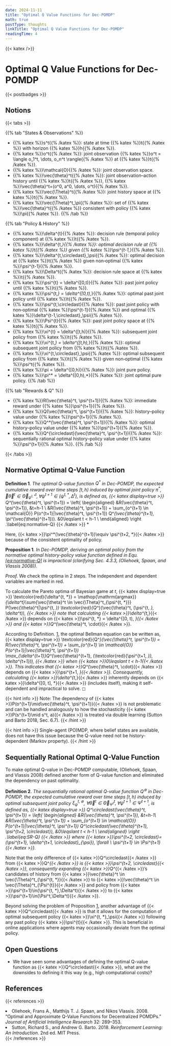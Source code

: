 ```yaml
---
date: 2024-11-11
title: "Optimal Q Value Functions for Dec-POMDP"
math: true
postType: thoughts
linkTitle: "Optimal Q Value Functions for Dec-POMDP"
readingTime: 4
---
```


{{< katex />}}

# Optimal Q Value Functions for Dec-POMDP
{{< postbadges >}}

## Notions

{{< tabs >}}

{{% tab "States & Observations" %}}
- {{% katex %}}s^t{{% /katex %}}: state at time {{% katex %}}t{{% /katex %}} with horizon {{% katex %}}h{{% /katex %}}.
- {{% katex %}}o^t{{% /katex %}}: joint observation {{% katex %}}o^t = \langle o_1^t, \dots, o_n^t \rangle{{% /katex %}} at {{% katex %}}t{{% /katex %}}.
- {{% katex %}}\mathcal{O}{{% /katex %}}: joint observation space.
- {{% katex %}}\vec{\theta}^t{{% /katex %}}: joint observation–action history until {{% katex %}}t{{% /katex %}}, {{% katex %}}\vec{\theta}^t=(o^0, a^0, \dots, o^t){{% /katex %}}.
- {{% katex %}}\vec{\Theta}^t{{% /katex %}}: joint history space at {{% katex %}}t{{% /katex %}}.
- {{% katex %}}\vec{\Theta}^t_\pi{{% /katex %}}: set of {{% katex %}}\vec{\theta}^t{{% /katex %}} consistent with policy {{% katex %}}\pi{{% /katex %}}.
{{% /tab %}}

{{% tab "Policy & History" %}}
- {{% katex %}}\delta^{t}{{% /katex %}}: decision rule (temporal policy component) at {{% katex %}}t{{% /katex %}}.
- {{% katex %}}\delta^{t,*}{{% /katex %}}: optimal decision rule at {{% katex %}}t{{% /katex %}} given {{% katex %}}\psi^{t-1,*}{{% /katex %}}.
- {{% katex %}}\delta^{t,\circledast}_\psi{{% /katex %}}: optimal decision at {{% katex %}}t{{% /katex %}} given non‑optimal {{% katex %}}\psi^{t-1}{{% /katex %}}.
- {{% katex %}}\Delta^t{{% /katex %}}: decision rule space at {{% katex %}}t{{% /katex %}}.
- {{% katex %}}\psi^{t} = \delta^{[0,t)}{{% /katex %}}: past joint policy until {{% katex %}}t{{% /katex %}}.
- {{% katex %}}\psi^{t,*} = \delta^{[0,t),*}{{% /katex %}}: optimal past joint policy until {{% katex %}}t{{% /katex %}}.
- {{% katex %}}\psi^{t,\circledast}{{% /katex %}}: past joint policy with non‑optimal {{% katex %}}\psi^{t-1}{{% /katex %}} and optimal {{% katex %}}\delta^{t-1,\circledast}_\psi{{% /katex %}}.
- {{% katex %}}\Psi^{t}{{% /katex %}}: past joint policy space at {{% katex %}}t{{% /katex %}}.
- {{% katex %}}\xi^{t} = \delta^{[t,h)}{{% /katex %}}: subsequent joint policy from {{% katex %}}t{{% /katex %}}.
- {{% katex %}}\xi^{t,*} = \delta^{[t,h),*}{{% /katex %}}: optimal subsequent joint policy from {{% katex %}}t{{% /katex %}}.
- {{% katex %}}\xi^{t,\circledast}_\psi{{% /katex %}}: optimal subsequent policy from {{% katex %}}t{{% /katex %}} given non‑optimal {{% katex %}}\psi^t{{% /katex %}}.
- {{% katex %}}\pi = \delta^{[0,h)}{{% /katex %}}: joint pure policy.
- {{% katex %}}\pi^* = \delta^{[0,h),*}{{% /katex %}}: joint optimal pure policy.
{{% /tab %}}

{{% tab "Rewards & Q" %}}
- {{% katex %}}R(\vec{\theta}^t, \psi^{t+1}){{% /katex %}}: immediate reward under {{% katex %}}\psi^{t+1}{{% /katex %}}.
- {{% katex %}}Q(\vec{\theta}^t, \psi^{t+1}){{% /katex %}}: history–policy value under {{% katex %}}\psi^{t+1}{{% /katex %}}.
- {{% katex %}}Q^*(\vec{\theta}^t, \psi^{t+1}){{% /katex %}}: optimal history–policy value under {{% katex %}}\psi^{t+1}{{% /katex %}}.
- {{% katex %}}Q^{\circledast}(\vec{\theta}^t, \psi^{t+1}){{% /katex %}}: sequentially rational optimal history–policy value under {{% katex %}}\psi^{t+1}{{% /katex %}}.
{{% /tab %}}

{{< /tabs >}}

## Normative Optimal Q-Value Function

<div id="defn:normative-Q" class="definition">

**Definition 1**. *The optimal Q-value function $Q^*$ in Dec-POMDP, the expected cumulative reward over time steps $[t,h)$ induced by optimal joint policy $\pi^{*}$, $\forall \vec{\theta}^t\in \vec{\Theta}^t_{\psi^{t, *}}, \forall \psi^{t+1}\in(\psi^{t, *},\Delta^t)$, is defined as, {{< katex display=true >}}
Q^*(\vec{\theta}^t, \psi^{t+1}) = \left\{
        \begin{aligned}
        &R(\vec{\theta}^t, \psi^{t+1}), &t=h-1 \\ 
        &R(\vec{\theta}^t, \psi^{t+1}) + \sum_{o^{t+1} \in \mathcal{O}} P(o^{t+1}|\vec{\theta}^t, \psi^{t+1}) Q^*(\vec{\theta}^{t+1}, \pi^*(\vec{\theta}^{t+1})). &0\leqslant t < h-1 \\
        \end{aligned}
        \right .\label{eq:normative-Q}
{{< /katex >}}
*

</div>

Here, {{< katex >}}\pi^*(\vec{\theta}^{t+1})\equiv \psi^{t+2, *}{{< /katex >}} because of the consistent optimality of policy.

<div id="prop:problem" class="proposition">

**Proposition 1**. *In Dec-POMDP, deriving an optimal policy from the normative optimal history-policy value function defined in Equ. <a href="#eq:normative-Q" data-reference-type="ref" data-reference="eq:normative-Q">[eq:normative-Q]</a> is impractical (clarifying Sec. 4.3.3, (Oliehoek, Spaan, and Vlassis 2008)).*

</div>

<div class="proof">

*Proof.* We check the optima in 2 steps. The independent and dependent variables are marked in red.

To calculate the Pareto optima of Bayesian game at $t$, {{< katex display=true >}}
\textcolor{red}{\delta^{t, *}}
    = \mathop{\mathrm{argmax}}_{\delta^t}\sum_{\vec{\theta}^t \in \vec{\Theta}^t_{\psi^{t, *}}} P(\vec{\theta}^t|\psi^{t, *}) \textcolor{red}{Q^*}(\vec{\theta}^t, (\psi^{t, *}, \delta^t)),
{{< /katex >}}
 note that calculating {{< katex >}}\delta^{t,*}{{< /katex >}} depends on {{< katex >}}\psi^{t, *} = \delta^{[0, t), *}{{< /katex >}} and {{< katex >}}Q^*(\vec{\theta}^t, \cdot){{< /katex >}}.

According to Definition. <a href="#defn:normative-Q" data-reference-type="ref" data-reference="defn:normative-Q">1</a>, the optimal Bellman equation can be written as, {{< katex display=true >}}
\textcolor{red}{Q^*}(\vec{\theta}^t, \psi^{t+1}) = R(\vec{\theta}^t, \psi^{t+1}) + \sum_{o^{t+1} \in \mathcal{O}} P(o^{t+1}|\vec{\theta}^t, \psi^{t+1}) \max_{\delta^{t+1}}Q^*(\vec{\theta}^{t+1}, (\textcolor{red}{\psi^{t+1, *}}, \delta^{t+1})),
{{< /katex >}}
 when {{< katex >}}0\leqslant t < h-1{{< /katex >}}. This indicates that {{< katex >}}Q^*(\vec{\theta}^t, \cdot){{< /katex >}} depends on {{< katex >}}\psi^{t+1, *}{{< /katex >}}. Consequently, calculating {{< katex >}}\delta^{t,*}{{< /katex >}} inherently depends on {{< katex >}}\delta^{[0, t], *}{{< /katex >}} (includes itself), making it self-dependent and impractical to solve. ◻

{{< hint info >}}
Note: The dependency of {{< katex >}}P(o^{t+1}\mid\vec{\theta}^t, \psi^{t+1}){{< /katex >}} is not problematic and can be handled analogously to how the stochasticity {{< katex >}}P(s^{t+1}\mid s^t, a){{< /katex >}} is treated via double learning (Sutton and Barto 2018, Sec. 6.7).
{{< /hint >}}

{{< hint info >}}
Single-agent (PO)MDP, where belief states are available, does not have this issue because the Q-value need not be history-dependent (Markov property).
{{< /hint >}}

</div>

## Sequentially Rational Optimal Q-Value Function

To make optimal Q-value in Dec-POMDP computable, (Oliehoek, Spaan, and Vlassis 2008) defined another form of Q-value function and eliminated the dependency on past optimality.

<div class="definition">

**Definition 2**. *The sequentially rational optimal Q-value function $Q^\circledast$ in Dec-POMDP, the expected cumulative reward over time steps $[t,h)$ induced by optimal subsequent joint policy $\xi^{t, \circledast}_\psi$, $\forall \vec{\theta}^t\in \vec{\Theta}^t_{\Psi^{t}}, \forall\psi^{t+1}\in\Psi^{t+1}$, is defined as, {{< katex display=true >}}
Q^\circledast(\vec{\theta}^t, \psi^{t+1}) = \left\{
        \begin{aligned}
        &R(\vec{\theta}^t, \psi^{t+1}), &t=h-1\\ 
        &R(\vec{\theta}^t, \psi^{t+1}) + \sum_{o^{t+1} \in \mathcal{O}} P(o^{t+1}|\vec{\theta}^t, \psi^{t+1}) Q^\circledast(\vec{\theta}^{t+1}, \psi^{t+2, \circledast}), &0\leqslant t < h-1 \\
        \end{aligned}
        \right .\label{eq:SR-Q}
{{< /katex >}}
 where {{< katex >}}\psi^{t+2, \circledast}=(\psi^{t+1}, \delta^{t+1, \circledast}_{\psi}), \forall \ \psi^{t+1} \in \Psi^{t+1}{{< /katex >}}.*

</div>

Note that the only difference of {{< katex >}}Q^\circledast{{< /katex >}} from {{< katex >}}Q^*{{< /katex >}} is {{< katex >}}\psi^{t+2, \circledast}{{< /katex >}}, consequently expanding {{< katex >}}Q^*{{< /katex >}}’s candidates of history from {{< katex >}}\vec{\theta}^t \in \vec{\Theta}^t_{\psi^{t, *}}{{< /katex >}} to {{< katex >}}\vec{\theta}^t \in \vec{\Theta}^t_{\Psi^{t}}{{< /katex >}} and policy from {{< katex >}}\psi^{t+1}\in(\psi^{t, *},\Delta^t){{< /katex >}} to {{< katex >}}\psi^{t+1}\in(\Psi^t,\Delta^t){{< /katex >}}.

Beyond solving the problem of Proposition <a href="#prop:problem" data-reference-type="ref" data-reference="prop:problem">1</a>, another advantage of {{< katex >}}Q^\circledast{{< /katex >}} is that it allows for the computation of optimal subsequent policy {{< katex >}}\xi^{t, *}_\psi{{< /katex >}} following any past policy {{< katex >}}\psi^{t}{{< /katex >}}. This is beneficial in online applications where agents may occasionally deviate from the optimal policy.

## Open Questions

- We have seen some advantages of defining the optimal Q-value function as {{< katex >}}Q^\circledast{{< /katex >}}, what are the downsides to defining it this way (e.g., high computational costs)?



## References

{{< references >}}
<li>Oliehoek, Frans A., Matthijs T. J. Spaan, and Nikos Vlassis. 2008. “Optimal and Approximate Q-Value Functions for Decentralized POMDPs.” <em>Journal of Artificial Intelligence Research</em> 32: 289–353.</li>
<li>Sutton, Richard S., and Andrew G. Barto. 2018. <em>Reinforcement Learning: An Introduction</em>. 2nd ed. MIT Press.</li>
{{< /references >}}



<!-- footnotes converted to hints above -->
<!-- migrated from leaf-bundle to single-file naming -->
<!-- moved to root content -->
<!-- moved back under rl/marl/ -->
